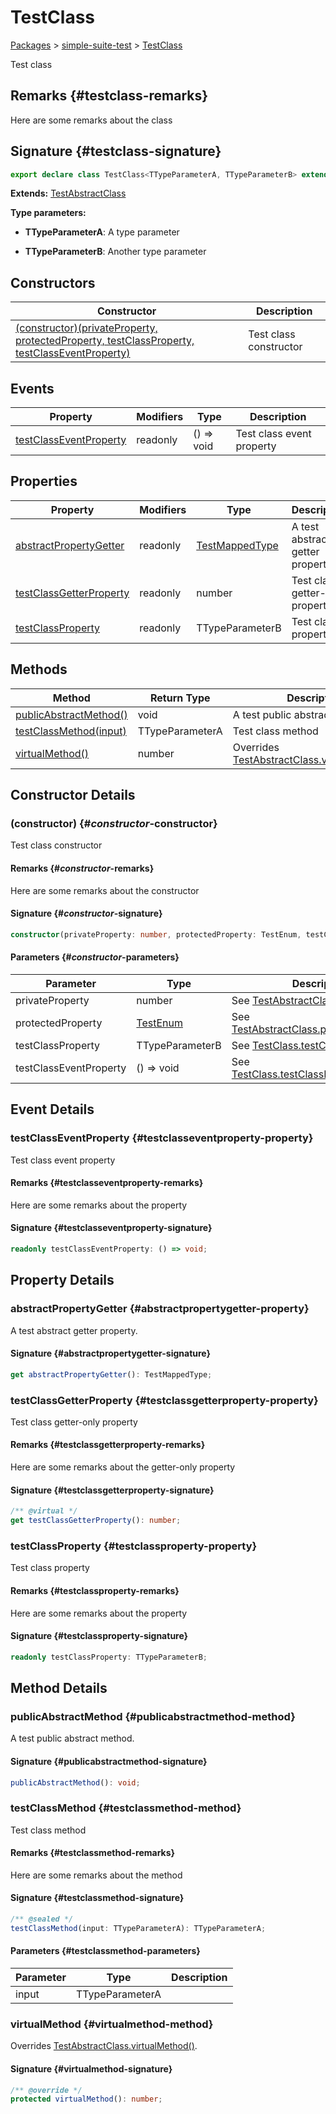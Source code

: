 # TestClass

[Packages](./index) &gt; [simple-suite-test](./simple-suite-test) &gt; [TestClass](./simple-suite-test/testclass-class)

Test class

## Remarks {#testclass-remarks}

Here are some remarks about the class

## Signature {#testclass-signature}

```typescript
export declare class TestClass<TTypeParameterA, TTypeParameterB> extends TestAbstractClass 
```
<b>Extends:</b> [TestAbstractClass](./simple-suite-test/testabstractclass-class)


<b>Type parameters:</b> 

* <b>TTypeParameterA</b>: A type parameter


* <b>TTypeParameterB</b>: Another type parameter


## Constructors

|  Constructor | Description |
|  --- | --- |
|  [(constructor)(privateProperty, protectedProperty, testClassProperty, testClassEventProperty)](./simple-suite-test/testclass-class#_constructor_-constructor) | Test class constructor |

## Events

|  Property | Modifiers | Type | Description |
|  --- | --- | --- | --- |
|  [testClassEventProperty](./simple-suite-test/testclass-class#testclasseventproperty-property) | readonly | () =&gt; void | Test class event property |

## Properties

|  Property | Modifiers | Type | Description |
|  --- | --- | --- | --- |
|  [abstractPropertyGetter](./simple-suite-test/testclass-class#abstractpropertygetter-property) | readonly | [TestMappedType](./simple-suite-test#testmappedtype-typealias) | A test abstract getter property. |
|  [testClassGetterProperty](./simple-suite-test/testclass-class#testclassgetterproperty-property) | readonly | number | Test class getter-only property |
|  [testClassProperty](./simple-suite-test/testclass-class#testclassproperty-property) | readonly | TTypeParameterB | Test class property |

## Methods

|  Method | Return Type | Description |
|  --- | --- | --- |
|  [publicAbstractMethod()](./simple-suite-test/testclass-class#publicabstractmethod-method) | void | A test public abstract method. |
|  [testClassMethod(input)](./simple-suite-test/testclass-class#testclassmethod-method) | TTypeParameterA | Test class method |
|  [virtualMethod()](./simple-suite-test/testclass-class#virtualmethod-method) | number | Overrides [TestAbstractClass.virtualMethod()](./simple-suite-test/testabstractclass-class#virtualmethod-method)<!-- -->. |

## Constructor Details

### (constructor) {#_constructor_-constructor}

Test class constructor

#### Remarks {#_constructor_-remarks}

Here are some remarks about the constructor

#### Signature {#_constructor_-signature}

```typescript
constructor(privateProperty: number, protectedProperty: TestEnum, testClassProperty: TTypeParameterB, testClassEventProperty: () => void);
```

#### Parameters {#_constructor_-parameters}

|  Parameter | Type | Description |
|  --- | --- | --- |
|  privateProperty | number | See [TestAbstractClass](./simple-suite-test/testabstractclass-class)<!-- -->'s constructor. |
|  protectedProperty | [TestEnum](./simple-suite-test#testenum-enum) | See [TestAbstractClass.protectedProperty](./simple-suite-test/testabstractclass-class#protectedproperty-property)<!-- -->. |
|  testClassProperty | TTypeParameterB | See [TestClass.testClassProperty](./simple-suite-test/testclass-class#testclassproperty-property)<!-- -->. |
|  testClassEventProperty | () =&gt; void | See [TestClass.testClassEventProperty](./simple-suite-test/testclass-class#testclasseventproperty-property)<!-- -->. |

## Event Details

### testClassEventProperty {#testclasseventproperty-property}

Test class event property

#### Remarks {#testclasseventproperty-remarks}

Here are some remarks about the property

#### Signature {#testclasseventproperty-signature}

```typescript
readonly testClassEventProperty: () => void;
```

## Property Details

### abstractPropertyGetter {#abstractpropertygetter-property}

A test abstract getter property.

#### Signature {#abstractpropertygetter-signature}

```typescript
get abstractPropertyGetter(): TestMappedType;
```

### testClassGetterProperty {#testclassgetterproperty-property}

Test class getter-only property

#### Remarks {#testclassgetterproperty-remarks}

Here are some remarks about the getter-only property

#### Signature {#testclassgetterproperty-signature}

```typescript
/** @virtual */
get testClassGetterProperty(): number;
```

### testClassProperty {#testclassproperty-property}

Test class property

#### Remarks {#testclassproperty-remarks}

Here are some remarks about the property

#### Signature {#testclassproperty-signature}

```typescript
readonly testClassProperty: TTypeParameterB;
```

## Method Details

### publicAbstractMethod {#publicabstractmethod-method}

A test public abstract method.

#### Signature {#publicabstractmethod-signature}

```typescript
publicAbstractMethod(): void;
```

### testClassMethod {#testclassmethod-method}

Test class method

#### Remarks {#testclassmethod-remarks}

Here are some remarks about the method

#### Signature {#testclassmethod-signature}

```typescript
/** @sealed */
testClassMethod(input: TTypeParameterA): TTypeParameterA;
```

#### Parameters {#testclassmethod-parameters}

|  Parameter | Type | Description |
|  --- | --- | --- |
|  input | TTypeParameterA |  |

### virtualMethod {#virtualmethod-method}

Overrides [TestAbstractClass.virtualMethod()](./simple-suite-test/testabstractclass-class#virtualmethod-method)<!-- -->.

#### Signature {#virtualmethod-signature}

```typescript
/** @override */
protected virtualMethod(): number;
```